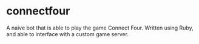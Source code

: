 # connectfour
A naive bot that is able to play the game Connect Four. Written using Ruby, and able to interface with a custom game server.
